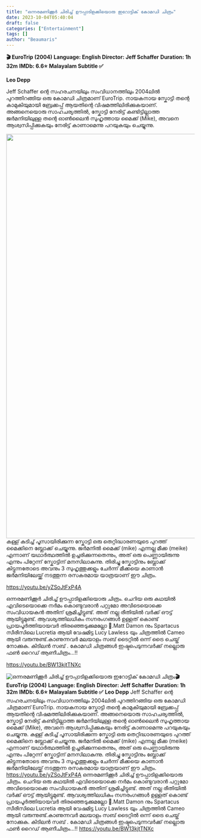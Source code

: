 ```yaml
---
title: "ഒന്നരമണിക്കൂർ ചിരിച്ച് ഊപ്പാടിളക്കിയൊരു ഇറോട്ടിക് കോമഡി ചിത്രം"
date: 2023-10-04T05:40:04
draft: false
categories: ["Entertainment"]
tags: []
author: "Beaumaris"
---
```


<strong>🎬 EuroTrip (2004)</strong>
<strong>Language: English </strong>
<strong>Director: Jeff Schaffer</strong>
<strong>Duration: 1h 32m</strong>
<strong>IMDb: 6.6⭐️</strong>
<strong>Malayalam Subtitle ✅️</strong>

<strong>Leo Depp</strong>

Jeff Schaffer ന്റെ സഹരചനയിലും സംവിധാനത്തിലും 2004ലിൽ പുറത്തിറങ്ങിയ ഒരു കോമഡി ചിത്രമാണ് EuroTrip. നായകനായ സ്കോട്ടി തന്റെ കാമുകിയുമായി ബ്രേക്കപ്പ് ആയതിന്റെ വിഷമത്തിലിരിക്കുകയാണ്. അങ്ങനെയൊരു സാഹചര്യത്തിൽ, സ്കോട്ടി നേരിട്ട് കണ്ടിട്ടില്ലാത്ത ജർമനിയിലുള്ള തന്റെ ഓൺലൈൻ സുഹൃത്തായ മൈക്ക് (Mike), അവനെ ആശ്വസിപ്പിക്കുകയും നേരിട്ട് കാണാമെന്നു പറയുകയും ചെയ്യുന്നു.

<img class="size-full wp-image-423470 aligncenter" src="https://cdn.boolokam.com/articles/2023/10/r2r1r.jpg" alt="" width="1920" height="1080" />കള്ള് കുടിച്ച് പൂസായിരിക്കുന്ന സ്കോട്ടി ഒരു തെറ്റിദ്ധാരണയുടെ പുറത്ത് മൈക്കിനെ ബ്ലോക്ക് ചെയ്യുന്നു. ജർമനിൽ മൈക്ക് (mike) എന്നല്ല മീക്ക (meike) എന്നാണ് യഥാർത്ഥത്തിൽ ഉച്ചരിക്കുന്നതെന്നും, അത് ഒരു പെണ്ണായിരുന്നു എന്നും പിറ്റേന്ന് സ്കോട്ടിന് മനസിലാകുന്നു. തിരിച്ചു സ്കോട്ടിനും ബ്ലോക്ക് കിട്ടുന്നതോടെ അവനും 3 സുഹൃത്തുക്കളും ചേർന്ന് മീക്കയെ കാണാൻ ജർമനിയിലേയ്ക്ക് നടത്തുന്ന രസകരമായ യാത്രയാണ് ഈ ചിത്രം.

https://youtu.be/yZSoJtFxP4A

ഒന്നരമണിക്കൂർ ചിരിച്ച് ഊപ്പാടിളക്കിയൊരു ചിത്രം. ചെറിയ ഒരു കഥയിൽ എവിടെയൊക്കെ നർമം കൊണ്ടുവരാൻ പറ്റുമോ അവിടെയൊക്കെ സംവിധായകൻ അതിന് ശ്രമിച്ചിട്ടുണ്ട്. അത് നല്ല രീതിയിൽ വർക്ക്‌ ഔട്ട്‌ ആയിട്ടുമുണ്ട്. ആവശ്യത്തിലധികം നഗ്നരംഗങ്ങൾ ഉള്ളത് കൊണ്ട് പ്രായപൂർത്തിയായവർ തിരഞ്ഞെടുക്കുമല്ലോ 🔞.Matt Damon നും Spartacus സീരീസിലെ Lucretia ആയി വേഷമിട്ട Lucy Lawless യും ചിത്രത്തിൽ Cameo ആയി വരുന്നുണ്ട്.കാണുന്നവർ മലയാളം സബ് ടൈറ്റിൽ ഒന്ന് ട്രൈ ചെയ്ത് നോക്കുക. കിടിലൻ സബ് . കോമഡി ചിത്രങ്ങൾ ഇഷ്ടപെടുന്നവർക്ക് നല്ലൊരു ഫൺ റൈഡ് ആണീചിത്രം...!!

https://youtu.be/BW13kjtTNXc


![ഒന്നരമണിക്കൂർ ചിരിച്ച് ഊപ്പാടിളക്കിയൊരു ഇറോട്ടിക് കോമഡി ചിത്രം](https://cdn.boolokam.com/articles/2023/10/r2r1r.jpg)**🎬 EuroTrip (2004)** **Language: English** **Director: Jeff Schaffer** **Duration: 1h 32m** **IMDb: 6.6⭐️** **Malayalam Subtitle ✅️** **Leo Depp** Jeff Schaffer ന്റെ സഹരചനയിലും സംവിധാനത്തിലും 2004ലിൽ പുറത്തിറങ്ങിയ ഒരു കോമഡി ചിത്രമാണ് EuroTrip. നായകനായ സ്കോട്ടി തന്റെ കാമുകിയുമായി ബ്രേക്കപ്പ് ആയതിന്റെ വിഷമത്തിലിരിക്കുകയാണ്. അങ്ങനെയൊരു സാഹചര്യത്തിൽ, സ്കോട്ടി നേരിട്ട് കണ്ടിട്ടില്ലാത്ത ജർമനിയിലുള്ള തന്റെ ഓൺലൈൻ സുഹൃത്തായ മൈക്ക് (Mike), അവനെ ആശ്വസിപ്പിക്കുകയും നേരിട്ട് കാണാമെന്നു പറയുകയും ചെയ്യുന്നു. കള്ള് കുടിച്ച് പൂസായിരിക്കുന്ന സ്കോട്ടി ഒരു തെറ്റിദ്ധാരണയുടെ പുറത്ത് മൈക്കിനെ ബ്ലോക്ക് ചെയ്യുന്നു. ജർമനിൽ മൈക്ക് (mike) എന്നല്ല മീക്ക (meike) എന്നാണ് യഥാർത്ഥത്തിൽ ഉച്ചരിക്കുന്നതെന്നും, അത് ഒരു പെണ്ണായിരുന്നു എന്നും പിറ്റേന്ന് സ്കോട്ടിന് മനസിലാകുന്നു. തിരിച്ചു സ്കോട്ടിനും ബ്ലോക്ക് കിട്ടുന്നതോടെ അവനും 3 സുഹൃത്തുക്കളും ചേർന്ന് മീക്കയെ കാണാൻ ജർമനിയിലേയ്ക്ക് നടത്തുന്ന രസകരമായ യാത്രയാണ് ഈ ചിത്രം. https://youtu.be/yZSoJtFxP4A ഒന്നരമണിക്കൂർ ചിരിച്ച് ഊപ്പാടിളക്കിയൊരു ചിത്രം. ചെറിയ ഒരു കഥയിൽ എവിടെയൊക്കെ നർമം കൊണ്ടുവരാൻ പറ്റുമോ അവിടെയൊക്കെ സംവിധായകൻ അതിന് ശ്രമിച്ചിട്ടുണ്ട്. അത് നല്ല രീതിയിൽ വർക്ക്‌ ഔട്ട്‌ ആയിട്ടുമുണ്ട്. ആവശ്യത്തിലധികം നഗ്നരംഗങ്ങൾ ഉള്ളത് കൊണ്ട് പ്രായപൂർത്തിയായവർ തിരഞ്ഞെടുക്കുമല്ലോ 🔞.Matt Damon നും Spartacus സീരീസിലെ Lucretia ആയി വേഷമിട്ട Lucy Lawless യും ചിത്രത്തിൽ Cameo ആയി വരുന്നുണ്ട്.കാണുന്നവർ മലയാളം സബ് ടൈറ്റിൽ ഒന്ന് ട്രൈ ചെയ്ത് നോക്കുക. കിടിലൻ സബ് . കോമഡി ചിത്രങ്ങൾ ഇഷ്ടപെടുന്നവർക്ക് നല്ലൊരു ഫൺ റൈഡ് ആണീചിത്രം...!! https://youtu.be/BW13kjtTNXc
